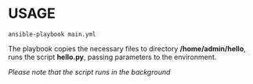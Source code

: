 # USAGE

`ansible-playbook main.yml`

The playbook copies the necessary files to directory **/home/admin/hello**, runs the script **hello.py**, passing parameters to the environment.

*Please note that the script runs in the background*
